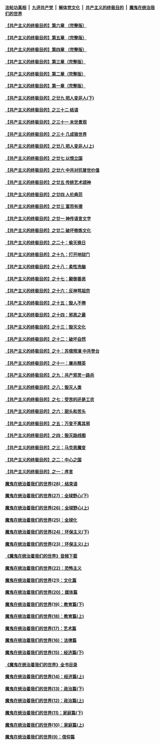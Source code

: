 ####  [法轮功真相](../../../../basic/blob/master/README.md?t=05150501) &nbsp;|&nbsp; [九评共产党](../../../../9ping.md/blob/master/README.md?t=05150501) &nbsp;|&nbsp; [解体党文化](../../../../jtdwh.md/blob/master/README.md?t=05150501)  &nbsp;|&nbsp; [共产主义的终极目的](../../../../gczydzjmd.md/blob/master/README.md?t=05150501) &nbsp;|&nbsp; [魔鬼在统治我们的世界](../../../../mgztzwmdsj.md/blob/master/README.md?t=05150501) 

#### [【共产主义的终极目的】第六章 （完整版）](../pages/nsc422/n11428913.md?t=05150501) 

#### [【共产主义的终极目的】第五章 （完整版）](../pages/nsc422/n11428912.md?t=05150501) 

#### [【共产主义的终极目的】第四章 （完整版）](../pages/nsc422/n11428907.md?t=05150501) 

#### [【共产主义的终极目的】第三章（完整版）](../pages/nsc422/n11428848.md?t=05150501) 

#### [【共产主义的终极目的】第二章（完整版）](../pages/nsc422/n11428831.md?t=05150501) 

#### [【共产主义的终极目的】第一章（完整版）](../pages/nsc422/n11417651.md?t=05150501) 

#### [【共产主义的终极目的】之廿九 把人变非人(下)](../pages/nsc422/n11344140.md?t=05150501) 

#### [【共产主义的终极目的】之三十二 结语](../pages/nsc422/n11360535.md?t=05150501) 

#### [【共产主义的终极目的】之三十一 末世景观](../pages/nsc422/n11351129.md?t=05150501) 

#### [【共产主义的终极目的】之三十 几成狼世界](../pages/nsc422/n11348280.md?t=05150501) 

#### [【共产主义的终极目的】之廿八 把人变非人(上)](../pages/nsc422/n11340492.md?t=05150501) 

#### [【共产主义的终极目的】之廿七 以恨立国](../pages/nsc422/n11336944.md?t=05150501) 

#### [【共产主义的终极目的】之廿六 中共对抗普世价值](../pages/nsc422/n11324785.md?t=05150501) 

#### [【共产主义的终极目的】之廿五 传统艺术颂神](../pages/nsc422/n11296396.md?t=05150501) 

#### [【共产主义的终极目的】之廿四 人伦典范](../pages/nsc422/n11296397.md?t=05150501) 

#### [【共产主义的终极目的】之廿三 富而有德](../pages/nsc422/n11283598.md?t=05150501) 

#### [【共产主义的终极目的】之廿一 神传语言文字](../pages/nsc422/n11263265.md?t=05150501) 

#### [【共产主义的终极目的】之廿二 破坏修炼文化](../pages/nsc422/n11245728.md?t=05150501) 

#### [【共产主义的终极目的】之二十：偷天换日](../pages/nsc422/n11238846.md?t=05150501) 

#### [【共产主义的终极目的】之十九：打开地狱门](../pages/nsc422/n11206376.md?t=05150501) 

#### [【共产主义的终极目的】之十八：柔性洗脑](../pages/nsc422/n11199994.md?t=05150501) 

#### [【共产主义的终极目的】之十七：颠倒善恶](../pages/nsc422/n11179782.md?t=05150501) 

#### [【共产主义的终极目的】之十六：反神骂祖宗](../pages/nsc422/n11166798.md?t=05150501) 

#### [【共产主义的终极目的】之十五：毁人不倦](../pages/nsc422/n11166792.md?t=05150501) 

#### [【共产主义的终极目的】之十四：邪恶之最](../pages/nsc422/n11150249.md?t=05150501) 

#### [【共产主义的终极目的】之十三：毁灭文化](../pages/nsc422/n11135227.md?t=05150501) 

#### [【共产主义的终极目的】之十二：破坏自然](../pages/nsc422/n11135214.md?t=05150501) 

#### [【共产主义的终极目的】之十：苏俄预演 中共登台](../pages/nsc422/n11118424.md?t=05150501) 

#### [【共产主义的终极目的】之十一：屠杀精英](../pages/nsc422/n11118442.md?t=05150501) 

#### [【共产主义的终极目的】之九：共产邪灵一路杀](../pages/nsc422/n11114139.md?t=05150501) 

#### [【共产主义的终极目的】之八：毁灭人类](../pages/nsc422/n11108503.md?t=05150501) 

#### [【共产主义的终极目的】之七：受苦的还是工农](../pages/nsc422/n11101809.md?t=05150501) 

#### [【共产主义的终极目的】之六：甜头和苦头](../pages/nsc422/n11096971.md?t=05150501) 

#### [【共产主义的终极目的】之五：万变不离其邪](../pages/nsc422/n11091285.md?t=05150501) 

#### [【共产主义的终极目的】之四：毁灭路线图](../pages/nsc422/n11086284.md?t=05150501) 

#### [【共产主义的终极目的】之三：马克思魔变](../pages/nsc422/n11061941.md?t=05150501) 

#### [【共产主义的终极目的】之二：中心之国](../pages/nsc422/n11047728.md?t=05150501) 

#### [【共产主义的终极目的】之一：序言](../pages/nsc422/n11086077.md?t=05150501) 

#### [魔鬼在统治着我们的世界(28)：结束语](../pages/nsc422/n10936246.md?t=05150501) 

#### [魔鬼在统治着我们的世界(27)：全球野心(下)](../pages/nsc422/n10928319.md?t=05150501) 

#### [魔鬼在统治着我们的世界(26)：全球野心(上)](../pages/nsc422/n10900318.md?t=05150501) 

#### [魔鬼在统治着我们的世界(25)：全球化](../pages/nsc422/n10788205.md?t=05150501) 

#### [魔鬼在统治着我们的世界(24)：环保主义(下)](../pages/nsc422/n10695307.md?t=05150501) 

#### [魔鬼在统治着我们的世界(23)：环保主义(上)](../pages/nsc422/n10688613.md?t=05150501) 

#### [《魔鬼在统治着我们的世界》音频下载](../pages/nsc422/n10635553.md?t=05150501) 

#### [魔鬼在统治着我们的世界(22)：恐怖主义](../pages/nsc422/n10614727.md?t=05150501) 

#### [魔鬼在统治着我们的世界(21)：文化篇](../pages/nsc422/n10597706.md?t=05150501) 

#### [魔鬼在统治着我们的世界(20)：媒体篇](../pages/nsc422/n10586579.md?t=05150501) 

#### [魔鬼在统治着我们的世界(19)：教育篇(下)](../pages/nsc422/n10564808.md?t=05150501) 

#### [魔鬼在统治着我们的世界(18)：教育篇(上)](../pages/nsc422/n10526970.md?t=05150501) 

#### [魔鬼在统治着我们的世界(17)：艺术篇](../pages/nsc422/n10499093.md?t=05150501) 

#### [魔鬼在统治着我们的世界(16)：法律篇](../pages/nsc422/n10485969.md?t=05150501) 

#### [魔鬼在统治着我们的世界(15)：经济篇(下)](../pages/nsc422/n10469975.md?t=05150501) 

#### [《魔鬼在统治着我们的世界》全书目录](../pages/nsc422/n10464261.md?t=05150501) 

#### [魔鬼在统治着我们的世界(14)：经济篇(上)](../pages/nsc422/n10457370.md?t=05150501) 

#### [魔鬼在统治着我们的世界(13)：政治篇(下)](../pages/nsc422/n10448270.md?t=05150501) 

#### [魔鬼在统治着我们的世界(12)：政治篇(上)](../pages/nsc422/n10444576.md?t=05150501) 

#### [魔鬼在统治着我们的世界(11)：家庭篇(下)](../pages/nsc422/n10440961.md?t=05150501) 

#### [魔鬼在统治着我们的世界(10)：家庭篇(上)](../pages/nsc422/n10435448.md?t=05150501) 

#### [魔鬼在统治着我们的世界(9)：信仰篇](../pages/nsc422/n10432159.md?t=05150501) 

